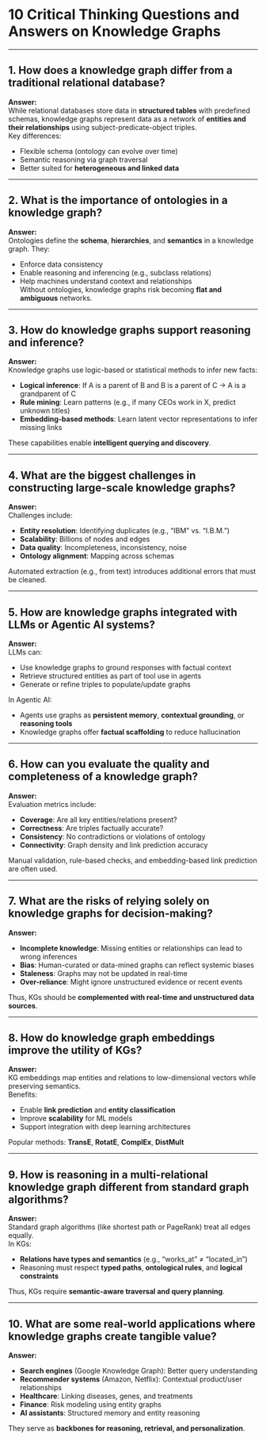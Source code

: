 # 10 Critical Thinking Questions and Answers on Knowledge Graphs

---

## 1. How does a knowledge graph differ from a traditional relational database?

**Answer:**  
While relational databases store data in **structured tables** with predefined schemas, knowledge graphs represent data as a network of **entities and their relationships** using subject-predicate-object triples.  
Key differences:
- Flexible schema (ontology can evolve over time)
- Semantic reasoning via graph traversal
- Better suited for **heterogeneous and linked data**

---

## 2. What is the importance of ontologies in a knowledge graph?

**Answer:**  
Ontologies define the **schema**, **hierarchies**, and **semantics** in a knowledge graph. They:
- Enforce data consistency
- Enable reasoning and inferencing (e.g., subclass relations)
- Help machines understand context and relationships  
Without ontologies, knowledge graphs risk becoming **flat and ambiguous** networks.

---

## 3. How do knowledge graphs support reasoning and inference?

**Answer:**  
Knowledge graphs use logic-based or statistical methods to infer new facts:
- **Logical inference**: If A is a parent of B and B is a parent of C → A is a grandparent of C
- **Rule mining**: Learn patterns (e.g., if many CEOs work in X, predict unknown titles)
- **Embedding-based methods**: Learn latent vector representations to infer missing links

These capabilities enable **intelligent querying and discovery**.

---

## 4. What are the biggest challenges in constructing large-scale knowledge graphs?

**Answer:**  
Challenges include:
- **Entity resolution**: Identifying duplicates (e.g., “IBM” vs. “I.B.M.”)
- **Scalability**: Billions of nodes and edges
- **Data quality**: Incompleteness, inconsistency, noise
- **Ontology alignment**: Mapping across schemas

Automated extraction (e.g., from text) introduces additional errors that must be cleaned.

---

## 5. How are knowledge graphs integrated with LLMs or Agentic AI systems?

**Answer:**  
LLMs can:
- Use knowledge graphs to ground responses with factual context
- Retrieve structured entities as part of tool use in agents
- Generate or refine triples to populate/update graphs

In Agentic AI:
- Agents use graphs as **persistent memory**, **contextual grounding**, or **reasoning tools**
- Knowledge graphs offer **factual scaffolding** to reduce hallucination

---

## 6. How can you evaluate the quality and completeness of a knowledge graph?

**Answer:**  
Evaluation metrics include:
- **Coverage**: Are all key entities/relations present?
- **Correctness**: Are triples factually accurate?
- **Consistency**: No contradictions or violations of ontology
- **Connectivity**: Graph density and link prediction accuracy

Manual validation, rule-based checks, and embedding-based link prediction are often used.

---

## 7. What are the risks of relying solely on knowledge graphs for decision-making?

**Answer:**  
- **Incomplete knowledge**: Missing entities or relationships can lead to wrong inferences
- **Bias**: Human-curated or data-mined graphs can reflect systemic biases
- **Staleness**: Graphs may not be updated in real-time
- **Over-reliance**: Might ignore unstructured evidence or recent events

Thus, KGs should be **complemented with real-time and unstructured data sources**.

---

## 8. How do knowledge graph embeddings improve the utility of KGs?

**Answer:**  
KG embeddings map entities and relations to low-dimensional vectors while preserving semantics.  
Benefits:
- Enable **link prediction** and **entity classification**
- Improve **scalability** for ML models
- Support integration with deep learning architectures

Popular methods: **TransE**, **RotatE**, **ComplEx**, **DistMult**

---

## 9. How is reasoning in a multi-relational knowledge graph different from standard graph algorithms?

**Answer:**  
Standard graph algorithms (like shortest path or PageRank) treat all edges equally.  
In KGs:
- **Relations have types and semantics** (e.g., “works_at” ≠ “located_in”)
- Reasoning must respect **typed paths**, **ontological rules**, and **logical constraints**

Thus, KGs require **semantic-aware traversal and query planning**.

---

## 10. What are some real-world applications where knowledge graphs create tangible value?

**Answer:**  
- **Search engines** (Google Knowledge Graph): Better query understanding
- **Recommender systems** (Amazon, Netflix): Contextual product/user relationships
- **Healthcare**: Linking diseases, genes, and treatments
- **Finance**: Risk modeling using entity graphs
- **AI assistants**: Structured memory and entity reasoning

They serve as **backbones for reasoning, retrieval, and personalization**.

